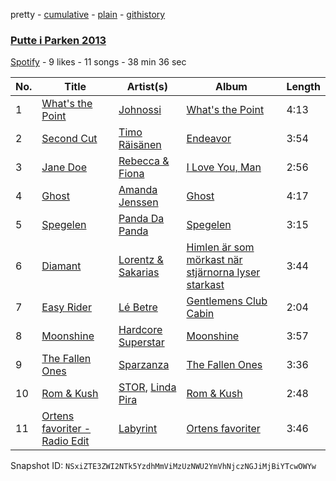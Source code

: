 pretty - [cumulative](/playlists/cumulative/3JqYduMX06DjhsJRBG4kN5.md) - [plain](/playlists/plain/3JqYduMX06DjhsJRBG4kN5) - [githistory](https://github.githistory.xyz/mackorone/spotify-playlist-archive/blob/main/playlists/plain/3JqYduMX06DjhsJRBG4kN5)

### [Putte i Parken 2013](https://open.spotify.com/playlist/3JqYduMX06DjhsJRBG4kN5)

> 

[Spotify](https://open.spotify.com/user/spotify) - 9 likes - 11 songs - 38 min 36 sec

| No. | Title | Artist(s) | Album | Length |
|---|---|---|---|---|
| 1 | [What's the Point](https://open.spotify.com/track/1ky4XsA3yixgSKZL1ir0VD) | [Johnossi](https://open.spotify.com/artist/0k5NrYJAazGYrIhzrDslcT) | [What's the Point](https://open.spotify.com/album/2lnZ5vPQlnMo93EzWPrPPk) | 4:13 |
| 2 | [Second Cut](https://open.spotify.com/track/4e20jk8TSl5rXKFJ656KLd) | [Timo Räisänen](https://open.spotify.com/artist/3Z6WVJzHQ12kzNjhzDkIYP) | [Endeavor](https://open.spotify.com/album/7dmdKUa5ynu74MXUO1qUqG) | 3:54 |
| 3 | [Jane Doe](https://open.spotify.com/track/6jeWaiXSnl6Mqa9AQqfuwI) | [Rebecca & Fiona](https://open.spotify.com/artist/6rgEPiKjowlMKZC1DF6W75) | [I Love You, Man](https://open.spotify.com/album/2v7B3ztXxn6nCFBIga1P6p) | 2:56 |
| 4 | [Ghost](https://open.spotify.com/track/2aRjiyXfGItM3Yzzwt2DAx) | [Amanda Jenssen](https://open.spotify.com/artist/5abrQugiw9ysKSuemQW7K9) | [Ghost](https://open.spotify.com/album/4UBCHrMaf2MWN8vpKyOCkp) | 4:17 |
| 5 | [Spegelen](https://open.spotify.com/track/5TIEUOcTGcCCwLDMe7FMKo) | [Panda Da Panda](https://open.spotify.com/artist/5CFHkGrLdtDurzPPIPYze9) | [Spegelen](https://open.spotify.com/album/1OCSurNeVVb0nSS4JVDvtC) | 3:15 |
| 6 | [Diamant](https://open.spotify.com/track/3HjVKQWXh1czc9aZI0Qqfi) | [Lorentz & Sakarias](https://open.spotify.com/artist/2OvrB1ySg1P7YWsiMl7Giu) | [Himlen är som mörkast när stjärnorna lyser starkast](https://open.spotify.com/album/0YY3fFCBmIjhtduKY1004p) | 3:44 |
| 7 | [Easy Rider](https://open.spotify.com/track/4hY0uuREnAREPxuZrl5fO2) | [Lé Betre](https://open.spotify.com/artist/7IalxqI48TH1FFYxQvvaMa) | [Gentlemens Club Cabin](https://open.spotify.com/album/4if5KCIjrZAPsvzgSpI3sm) | 2:04 |
| 8 | [Moonshine](https://open.spotify.com/track/53vPqlnWsFfXNUF2LABPno) | [Hardcore Superstar](https://open.spotify.com/artist/57b3sKD9pGilMb2QlMqArq) | [Moonshine](https://open.spotify.com/album/0aiqJzVhAIFZfqekMUDpn0) | 3:57 |
| 9 | [The Fallen Ones](https://open.spotify.com/track/65p8SOQogTkmJYS3pQNcHQ) | [Sparzanza](https://open.spotify.com/artist/0TK5REi1e8RBhtp0h9xeCq) | [The Fallen Ones](https://open.spotify.com/album/1Klqe6aeHC9BjvDZjyWelD) | 3:36 |
| 10 | [Rom & Kush](https://open.spotify.com/track/6W1VshCNGEnBsm8JqeYAQ8) | [STOR](https://open.spotify.com/artist/4XLISC9SzRTcR34fosyMtw), [Linda Pira](https://open.spotify.com/artist/0qeei9KQnptjwb8MgkqEoy) | [Rom & Kush](https://open.spotify.com/album/65C4wpnrMmDlvAfNPP48pe) | 2:48 |
| 11 | [Ortens favoriter \- Radio Edit](https://open.spotify.com/track/17LVXIb366ttkCfAEdbWUE) | [Labyrint](https://open.spotify.com/artist/5s77Nldm0GrOQkMIElogdo) | [Ortens favoriter](https://open.spotify.com/album/7gXCarQvyrwpJE15VGxLp2) | 3:46 |

Snapshot ID: `NSxiZTE3ZWI2NTk5YzdhMmViMzUzNWU2YmVhNjczNGJiMjBiYTcwOWYw`